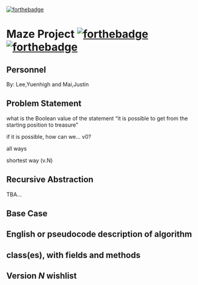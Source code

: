 [![forthebadge](https://forthebadge.com/images/badges/check-it-out.svg)](https://forthebadge.com)
# Maze Project [![forthebadge](https://forthebadge.com/images/badges/made-with-java.svg)](https://forthebadge.com) [![forthebadge](https://forthebadge.com/images/badges/contains-cat-gifs.svg)](https://forthebadge.com)
## Personnel

By: Lee,Yuenhigh and Mai,Justin

## Problem Statement

what is the Boolean value of the statement “it is possible to get from the starting position to treasure”

if it is possible, how can we… v0?

all ways

shortest way (v.N)

## Recursive Abstraction 

TBA...

## Base Case

## English or pseudocode description of algorithm

## class(es), with fields and methods

## Version *N* wishlist
